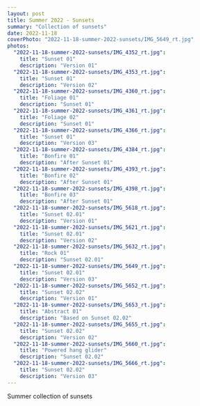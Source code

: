 ```yaml
---
layout: post
title: Summer 2022 - Sunsets
summary: "Collection of sunsets"
date: 2022-11-18
coverPhoto: "2022-11-18-summer-2022-sunsets/IMG_5649_rt.jpg"
photos:
  "2022-11-18-summer-2022-sunsets/IMG_4352_rt.jpg":
    title: "Sunset 01"
    description: "Version 01"
  "2022-11-18-summer-2022-sunsets/IMG_4353_rt.jpg":
    title: "Sunset 01"
    description: "Version 02"
  "2022-11-18-summer-2022-sunsets/IMG_4360_rt.jpg":
    title: "Foliage 01"
    description: "Sunset 01"
  "2022-11-18-summer-2022-sunsets/IMG_4361_rt.jpg":
    title: "Foliage 02"
    description: "Sunset 01"
  "2022-11-18-summer-2022-sunsets/IMG_4366_rt.jpg":
    title: "Sunset 01"
    description: "Version 03"
  "2022-11-18-summer-2022-sunsets/IMG_4384_rt.jpg":
    title: "Bonfire 01"
    description: "After Sunset 01"
  "2022-11-18-summer-2022-sunsets/IMG_4393_rt.jpg":
    title: "Bonfire 02"
    description: "After Sunset 01"
  "2022-11-18-summer-2022-sunsets/IMG_4398_rt.jpg":
    title: "Bonfire 03"
    description: "After Sunset 01"
  "2022-11-18-summer-2022-sunsets/IMG_5618_rt.jpg":
    title: "Sunset 02.01"
    description: "Version 01"
  "2022-11-18-summer-2022-sunsets/IMG_5621_rt.jpg":
    title: "Sunset 02.01"
    description: "Version 02"
  "2022-11-18-summer-2022-sunsets/IMG_5632_rt.jpg":
    title: "Rock 01"
    description: "Sunset 02.01"
  "2022-11-18-summer-2022-sunsets/IMG_5649_rt.jpg":
    title: "Sunset 02.01"
    description: "Version 03"
  "2022-11-18-summer-2022-sunsets/IMG_5652_rt.jpg":
    title: "Sunset 02.02"
    description: "Version 01"
  "2022-11-18-summer-2022-sunsets/IMG_5653_rt.jpg":
    title: "Abstract 01"
    description: "Based on Sunset 02.02"
  "2022-11-18-summer-2022-sunsets/IMG_5655_rt.jpg":
    title: "Sunset 02.02"
    description: "Version 02"
  "2022-11-18-summer-2022-sunsets/IMG_5660_rt.jpg":
    title: "Powered hang glider"
    description: "Sunset 02.02"
  "2022-11-18-summer-2022-sunsets/IMG_5666_rt.jpg":
    title: "Sunset 02.02"
    description: "Version 03"
---
```


Summer collection of sunsets
